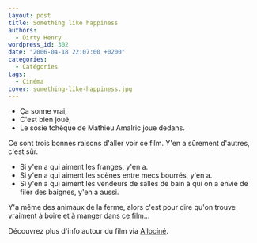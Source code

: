 ```yaml
---
layout: post
title: Something like happiness
authors:
  - Dirty Henry
wordpress_id: 302
date: "2006-04-18 22:07:00 +0200"
categories:
  - Catégories
tags:
  - Cinéma
cover: something-like-happiness.jpg
---
```


- Ça sonne vrai,
- C'est bien joué,
- Le sosie tchèque de Mathieu Amalric joue dedans.

Ce sont trois bonnes raisons d'aller voir ce film. Y'en a sûrement d'autres,
c'est sûr.

- Si y'en a qui aiment les franges, y'en a.
- Si y'en a qui aiment les scènes entre mecs bourrés, y'en a.
- Si y'en a qui aiment les vendeurs de salles de bain à qui on a envie de filer
  des baignes, y'en a aussi.

Y'a même des animaux de la ferme, alors c'est pour dire qu'on trouve vraiment à
boire et à manger dans ce film…

Découvrez plus d'info autour du film via
[Allociné](http://www.allocine.fr/film/fichefilm_gen_cfilm=108851.html).
